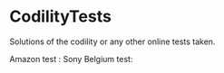 # CodilityTests
Solutions of the codility or any other online tests taken.

Amazon test : 
Sony Belgium test:
